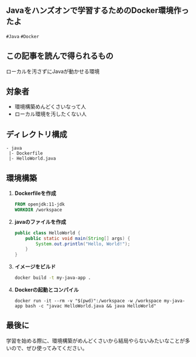 ## Javaをハンズオンで学習するためのDocker環境作ったよ
`#Java` `#Docker`
## この記事を読んで得られるもの
ローカルを汚さずにJavaが動かせる環境

## 対象者
- 環境構築めんどくさいなって人
- ローカル環境を汚したくない人

## ディレクトリ構成
```
- java
 |- Dockerfile
 |- HelloWorld.java

```

## 環境構築

1. **Dockerfileを作成**
    ```Dockerfile
    FROM openjdk:11-jdk
    WORKDIR /workspace
    ```
1. **javaのファイルを作成**
    ```java
    public class HelloWorld {
        public static void main(String[] args) {
            System.out.println("Hello, World!");
        }
    }
    ```
1. **イメージをビルド**
    ```bash
    docker build -t my-java-app .
    ```
1. **Dockerの起動とコンパイル**
    ```
    docker run -it --rm -v "$(pwd)":/workspace -w /workspace my-java-app bash -c "javac HelloWorld.java && java HelloWorld"
    ```
## 最後に
学習を始める際に、環境構築がめんどくさいから結局やらないみたいなことが多いので、ぜひ使ってみてください。